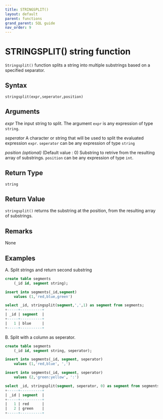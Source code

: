 ```yaml
---
title: STRINGSPLIT()
layout: default
parent: functions
grand_parent: SQL guide
nav_order: 9
---
```


# STRINGSPLIT() string function

`Stringsplit()` function splits a string into multiple substrings based on a specified separator.

## Syntax

```
stringsplit(expr,seperator,position)
```

## Arguments

_expr_
The input string to split. The argument `expr` is any expression of type `string`.

_seperator_
A character or string that will be used to split the evaluated expression `expr`. `seperator` can be any expression of type `string`

_position_ *(optional)* (Default value : 0)
Substring to retrive from the resulting array of substrings. `position` can be any expression of type `int`.

## Return Type
`string`

## Return Value
`stringsplit()` returns the substring at the position, from the resulting array of substrings.
## Remarks
None
## Examples
A. Split strings and return second substring

```sql
create table segments
    (_id id, segment string);

insert into segments(_id,segment)
    values (1,'red,blue,green')

select _id, stringsplit(segment,',',1) as segment from segments;
+-----+----------+
| _id | segment  |
+-----+----------+
|   1 | blue     |
+-----+----------+
```

B. Split with a column as seperator.
```sql
create table segments
    (_id id, segment string, seperator);

insert into segments(_id, segment, seperator)
    values (1,'red,blue', ',')

insert into segments(_id, segment, seperator)
    values (2,'green:yellow', ':')

select _id, stringsplit(segment, seperator, 0) as segment from segments;
+-----+----------+
| _id | segment  |
+-----+----------+
|   1 | red      |
|   2 | green    |
+-----+----------+
```
